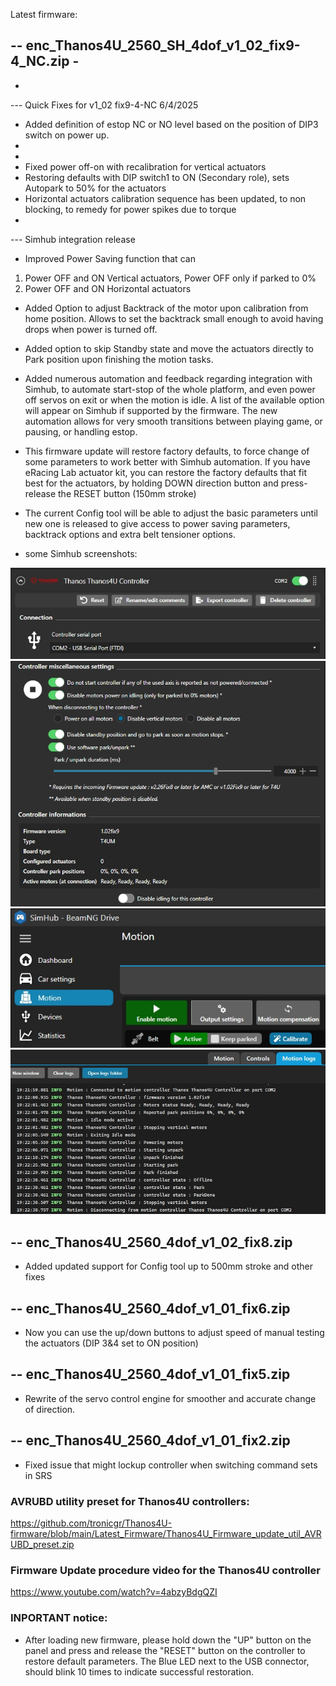 Latest firmware:

-- enc_Thanos4U_2560_SH_4dof_v1_02_fix9-4_NC.zip - 
--------------------------------------------------
-
--- Quick Fixes for v1_02 fix9-4-NC     6/4/2025
- Added definition of estop NC or NO level based on the position of DIP3 switch on power up.
-
-
- Fixed power off-on with recalibration for vertical actuators
- Restoring defaults with DIP switch1 to ON (Secondary role), sets Autopark to 50% for the actuators
- Horizontal actuators calibration sequence has been updated, to non blocking, to remedy for power spikes due to torque
-

--- Simhub integration release
- Improved Power Saving function that can
 1. Power OFF and ON Vertical actuators, Power OFF only if parked to 0% 
 2. Power OFF and ON Horizontal actuators

- Added Option to adjust Backtrack of the motor upon calibration from home position. Allows to set the backtrack small enough to avoid having drops when power is turned off.
- Added option to skip Standby state and move the actuators directly to Park position upon finishing the motion tasks.
- Added numerous automation and feedback regarding integration with Simhub, to automate start-stop of the whole platform, and even power off servos on exit or when the motion is idle. A list of the available option will appear on Simhub if supported by the firmware. The new automation allows for very smooth transitions between playing game, or pausing, or handling estop.

- This firmware update will restore factory defaults, to force change of some parameters to work better with Simhub automation. If you have eRacing Lab actuator kit, you can restore the factory defaults that fit best for the actuators, by holding DOWN direction button and press-release the RESET button (150mm stroke) 

- The current Config tool will be able to adjust the basic parameters until new one is released to give access to power saving parameters, backtrack options and extra belt tensioner options.

- some Simhub screenshots:
  
  
![Alt Text](https://github.com/tronicgr/Thanos4U-firmware/blob/main/Latest_Firmware/media/Thanos4U_SH_screen1.jpg)
![Alt Text](https://github.com/tronicgr/Thanos4U-firmware/blob/main/Latest_Firmware/media/Thanos4U_SH_screen2.jpg)
![Alt Text](https://github.com/tronicgr/Thanos4U-firmware/blob/main/Latest_Firmware/media/Thanos4U_SH_screen3.jpg)
![Alt Text](https://github.com/tronicgr/Thanos4U-firmware/blob/main/Latest_Firmware/media/Thanos4U_SH_screen4.jpg)  

-- enc_Thanos4U_2560_4dof_v1_02_fix8.zip 
--------------------------------------------------
- Added updated support for Config tool up to 500mm stroke and other fixes

-- enc_Thanos4U_2560_4dof_v1_01_fix6.zip 
--------------------------------------------------
- Now you can use the up/down buttons to adjust speed of manual testing the actuators (DIP 3&4 set to ON position)


-- enc_Thanos4U_2560_4dof_v1_01_fix5.zip 
--------------------------------------------------
- Rewrite of the servo control engine for smoother and accurate change of direction.


-- enc_Thanos4U_2560_4dof_v1_01_fix2.zip 
--------------------------------------------------
- Fixed issue that might lockup controller when switching command sets in SRS


### AVRUBD utility preset for Thanos4U controllers:
https://github.com/tronicgr/Thanos4U-firmware/blob/main/Latest_Firmware/Thanos4U_Firmware_update_util_AVRUBD_preset.zip

### Firmware Update procedure video for the Thanos4U controller
https://www.youtube.com/watch?v=4abzyBdgQZI

### INPORTANT notice:
- After loading new firmware, please hold down the "UP" button on the panel and press and release the "RESET" button on the controller to restore default parameters. The Blue LED next to the USB connector, should blink 10 times to indicate successful restoration.


